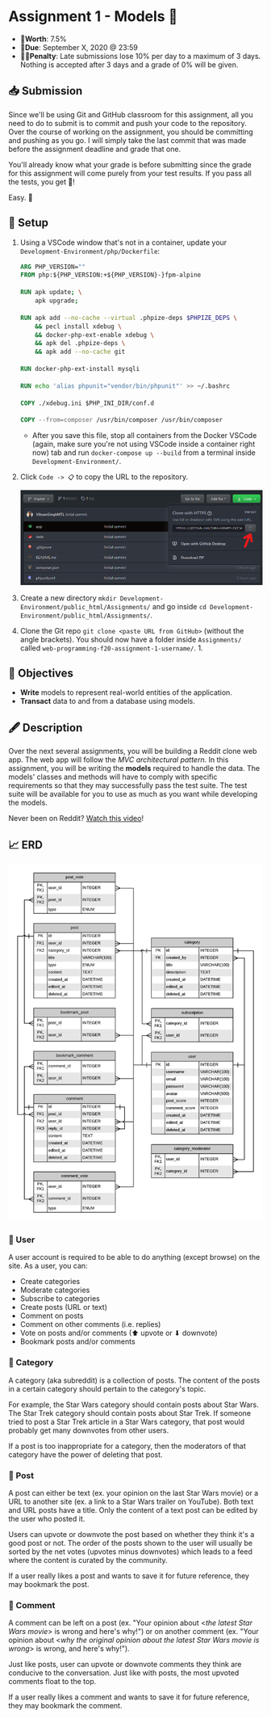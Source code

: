 # Assignment 1 - Models 💾

- 💯**Worth**: 7.5%
- 📅**Due**: September X, 2020 @ 23:59
- 🙅🏽‍**Penalty**: Late submissions lose 10% per day to a maximum of 3 days. Nothing is accepted after 3 days and a grade of 0% will be given.

## 📥 Submission

Since we'll be using Git and GitHub classroom for this assignment, all you need to do to submit is to commit and push your code to the repository. Over the course of working on the assignment, you should be committing and pushing as you go. I will simply take the last commit that was made before the assignment deadline and grade that one.

You'll already know what your grade is before submitting since the grade for this assignment will come purely from your test results. If you pass all the tests, you get 💯!

Easy. 🍋

## 🔨 Setup

1. Using a VSCode window that's not in a container, update your `Development-Environment/php/Dockerfile`:

   ```dockerfile
   ARG PHP_VERSION=""
   FROM php:${PHP_VERSION:+${PHP_VERSION}-}fpm-alpine

   RUN apk update; \
       apk upgrade;

   RUN apk add --no-cache --virtual .phpize-deps $PHPIZE_DEPS \
       && pecl install xdebug \
       && docker-php-ext-enable xdebug \
       && apk del .phpize-deps \
       && apk add --no-cache git

   RUN docker-php-ext-install mysqli

   RUN echo 'alias phpunit="vendor/bin/phpunit"' >> ~/.bashrc

   COPY ./xdebug.ini $PHP_INI_DIR/conf.d

   COPY --from=composer /usr/bin/composer /usr/bin/composer
   ```

   - After you save this file, stop all containers from the Docker VSCode (again, make sure you're not using VSCode inside a container right now) tab and run `docker-compose up --build` from a terminal inside `Development-Environment/`.

2. Click `Code -> 📋` to copy the URL to the repository.

   ![Clone Repo](docs/Clone-Repo.png)

3. Create a new directory `mkdir Development-Environment/public_html/Assignments/` and go inside `cd Development-Environment/public_html/Assignments/`.
4. Clone the Git repo `git clone <paste URL from GitHub>` (without the angle brackets). You should now have a folder inside `Assignments/` called `web-programming-f20-assignment-1-username/`.
   1.

## 🎯 Objectives

- **Write** models to represent real-world entities of the application.
- **Transact** data to and from a database using models.

## 🖋️ Description

Over the next several assignments, you will be building a Reddit clone web app. The web app will follow the *MVC architectural pattern*. In this assignment, you will be writing the **models** required to handle the data. The models' classes and methods will have to comply with specific requirements so that they may successfully pass the test suite. The test suite will be available for you to use as much as you want while developing the models.

Never been on Reddit? [Watch this video](https://www.youtube.com/watch?v=tlI022aUWQQ)!

## 📈 ERD

![ERD](docs/ERD.png)

### 👤 User

A user account is required to be able to do anything (except browse) on the site. As a user, you can:

- Create categories
- Moderate categories
- Subscribe to categories
- Create posts (URL or text)
- Comment on posts
- Comment on other comments (i.e. replies)
- Vote on posts and/or comments (⬆ upvote or ⬇ downvote)
- Bookmark posts and/or comments

### 📁 Category

A category (aka subreddit) is a collection of posts. The content of the posts in a certain category should pertain to the category's topic.

For example, the Star Wars category should contain posts about Star Wars. The Star Trek category should contain posts about Star Trek. If someone tried to post a Star Trek article in a Star Wars category, that post would probably get many downvotes from other users.

If a post is too inappropriate for a category, then the moderators of that category have the power of deleting that post.

### 📝 Post

A post can either be text (ex. your opinion on the last Star Wars movie) or a URL to another site (ex. a link to a Star Wars trailer on YouTube). Both text and URL posts have a title. Only the content of a text post can be edited by the user who posted it.

Users can upvote or downvote the post based on whether they think it's a good post or not. The order of the posts shown to the user will usually be sorted by the net votes (upvotes minus downvotes) which leads to a feed where the content is curated by the community.

If a user really likes a post and wants to save it for future reference, they may bookmark the post.

### 📣 Comment

A comment can be left on a post (ex. "Your opinion about \<*the latest Star Wars movie*\> is wrong and here's why!") or on another comment (ex. "Your opinion about \<*why the original opinion about the latest Star Wars movie is wrong*\> is wrong, and here's why!").

Just like posts, user can upvote or downvote comments they think are conducive to the conversation. Just like with posts, the most upvoted comments float to the top.

If a user really likes a comment and wants to save it for future reference, they may bookmark the comment.
